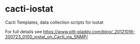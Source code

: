 # cacti-iostat
Cacti Templates, data collection scripts for iostat

For full details see https://www.pitt-pladdy.com/blog/_20121016-200723_0100_iostat_on_Cacti_via_SNMP/

